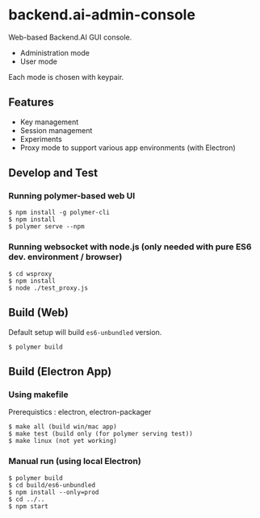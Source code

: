 # backend.ai-admin-console

Web-based Backend.AI GUI console.

 * Administration mode
 * User mode

 Each mode is chosen with keypair.

## Features
 * Key management
 * Session management
 * Experiments
 * Proxy mode to support various app environments (with Electron)

## Develop and Test

### Running polymer-based web UI

```
$ npm install -g polymer-cli
$ npm install
$ polymer serve --npm
```

### Running websocket with node.js (only needed with pure ES6 dev. environment / browser)

```
$ cd wsproxy
$ npm install
$ node ./test_proxy.js
```

## Build (Web)

Default setup will build `es6-unbundled` version.

```
$ polymer build
```

## Build (Electron App)

### Using makefile

Prerequistics : electron, electron-packager

```
$ make all (build win/mac app) 
$ make test (build only (for polymer serving test)) 
$ make linux (not yet working)
```

### Manual run (using local Electron)

```
$ polymer build
$ cd build/es6-unbundled
$ npm install --only=prod
$ cd ../..
$ npm start
```
